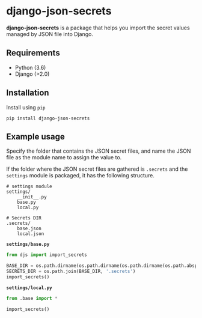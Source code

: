 # django-json-secrets

**django-json-secrets** is a package that helps you import the secret values managed by JSON file into Django.

## Requirements

- Python (3.6)
- Django (>2.0)

## Installation

Install using `pip`

```
pip install django-json-secrets
```

## Example usage

Specify the folder that contains the JSON secret files, and name the JSON file as the module name to assign the value to.

If the folder where the JSON secret files are gathered is `.secrets` and the `settings` module is packaged, it has the following structure.

```
# settings module
settings/
	__init__.py
	base.py
	local.py

# Secrets DIR
.secrets/
	base.json
	local.json
```

**`settings/base.py`**

```python
from djs import import_secrets

BASE_DIR = os.path.dirname(os.path.dirname(os.path.dirname(os.path.abspath(__file__))))
SECRETS_DIR = os.path.join(BASE_DIR, '.secrets')
import_secrets()
```

**`settings/local.py`**

```python
from .base import *

import_secrets()
```
